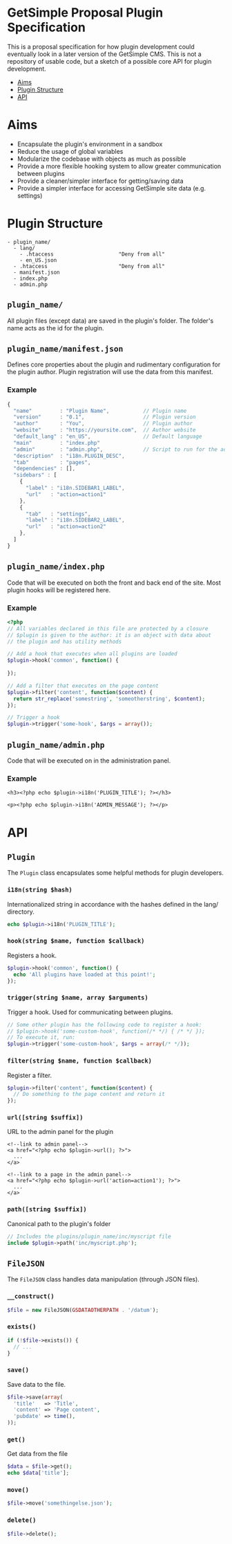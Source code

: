 # GetSimple Proposal Plugin Specification
This is a proposal specification for how plugin development could eventually look in
a later version of the GetSimple CMS. This is not a repository of usable code, but
a sketch of a possible core API for plugin development.

* [Aims](#aims)
* [Plugin Structure](#plugin-structure)
* [API](#api)

# Aims
* Encapsulate the plugin's environment in a sandbox
* Reduce the usage of global variables
* Modularize the codebase with objects as much as possible
* Provide a more flexible hooking system to allow greater communication between plugins
* Provide a cleaner/simpler interface for getting/saving data
* Provide a simpler interface for accessing GetSimple site data (e.g. settings)

# Plugin Structure
```
- plugin_name/
  - lang/
    - .htaccess                     "Deny from all"
    - en_US.json
  - .htaccess                       "Deny from all"
  - manifest.json
  - index.php
  - admin.php
```

## `plugin_name/`
All plugin files (except data) are saved in the plugin's folder. The folder's name
acts as the id for the plugin.

## `plugin_name/manifest.json`
Defines core properties about the plugin and rudimentary configuration for the plugin
author. Plugin registration will use the data from this manifest.

### Example

```javascript
{
  "name"         : "Plugin Name",           // Plugin name
  "version"      : "0.1",                   // Plugin version
  "author"       : "You",                   // Plugin author
  "website"      : "https://yoursite.com",  // Author website
  "default_lang" : "en_US",                 // Default language
  "main"         : "index.php"
  "admin"        : "admin.php",             // Script to run for the admin panel
  "description"  : "i18n.PLUGIN_DESC",
  "tab"          : "pages",
  "dependencies" : [],
  "sidebars" : [
    {
      "label" : "i18n.SIDEBAR1_LABEL",
      "url"   : "action=action1"
    },
    {
      "tab"   : "settings",
      "label" : "i18n.SIDEBAR2_LABEL",
      "url"   : "action=action2"
    },
  ]
}
```

## `plugin_name/index.php`
Code that will be executed on both the front and back end of the site.
Most plugin hooks will be registered here.

### Example
```php
<?php
// All variables declared in this file are protected by a closure
// $plugin is given to the author: it is an object with data about
// the plugin and has utility methods

// Add a hook that executes when all plugins are loaded
$plugin->hook('common', function() {
  
});

// Add a filter that executes on the page content
$plugin->filter('content', function($content) {
  return str_replace('somestring', 'someotherstring', $content);
});

// Trigger a hook
$plugin->trigger('some-hook', $args = array());
```

## `plugin_name/admin.php`
Code that will be executed on in the administration panel.

### Example
```html+php
<h3><?php echo $plugin->i18n('PLUGIN_TITLE'); ?></h3>

<p><?php echo $plugin->i18n('ADMIN_MESSAGE'); ?></p>
```

# API
## `Plugin`
The `Plugin` class encapsulates some helpful methods for plugin developers.

### `i18n(string $hash)`
Internationalized string in accordance with the hashes defined in the lang/ directory.

```php
echo $plugin->i18n('PLUGIN_TITLE');
```

### `hook(string $name, function $callback)`
Registers a hook.

```php
$plugin->hook('common', function() {
  echo 'All plugins have loaded at this point!';
});
```

### `trigger(string $name, array $arguments)`
Trigger a hook. Used for communicating between plugins.

```php
// Some other plugin has the following code to register a hook:
// $plugin->hook('some-custom-hook', function(/* */) { /* */ });
// To execute it, run:
$plugin->trigger('some-custom-hook', $args = array(/* */));
```

### `filter(string $name, function $callback)`
Register a filter.

```php
$plugin->filter('content', function($content) {
  // Do something to the page content and return it
});
```

### `url([string $suffix])`
URL to the admin panel for the plugin

```html+php
<!--link to admin panel-->
<a href="<?php echo $plugin->url(); ?>">
  ...
</a>

<!--link to a page in the admin panel-->
<a href="<?php echo $plugin->url('action=action1'); ?>">
  ...
</a>
```

### `path([string $suffix])`
Canonical path to the plugin's folder

```php
// Includes the plugins/plugin_name/inc/myscript file
include $plugin->path('inc/myscript.php');
```

## `FileJSON`

The `FileJSON` class handles data manipulation (through JSON files).

### `__construct()`

```php
$file = new FileJSON(GSDATAOTHERPATH . '/datum');
```

### `exists()`

```php
if (!$file->exists()) {
  // ...
}
```

### `save()`
Save data to the file.

```php
$file->save(array(
  'title'   => 'Title',
  'content' => 'Page content',
  'pubdate' => time(),
));
```

### `get()`
Get data from the file

```php
$data = $file->get();
echo $data['title'];
```

### `move()`

```php
$file->move('somethingelse.json');
```

### `delete()`

```php
$file->delete();
```
